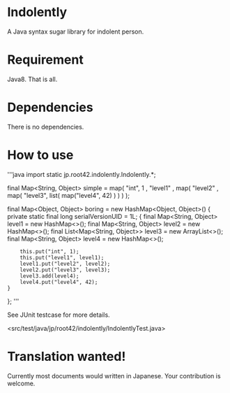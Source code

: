 <!--
  @author takahashikzn
-->

Indolently
=================

A Java syntax sugar library for indolent person.


Requirement
=================

Java8. That is all.


Dependencies
=================

There is no dependencies.


How to use
=================

'''java
import static jp.root42.indolently.Indolently.*;


final Map<String, Object> simple = map(
    "int", 1
        , "level1"
        , map(
            "level2"
            , map(
                "level3",
                list(
                    map("level4", 42)
                )
            )
        )
    );

final Map<Object, Object> boring = new HashMap<Object, Object>() {
    private static final long serialVersionUID = 1L;
    {
        final Map<String, Object> level1 = new HashMap<>();
        final Map<String, Object> level2 = new HashMap<>();
        final List<Map<String, Object>> level3 = new ArrayList<>();
        final Map<String, Object> level4 = new HashMap<>();

        this.put("int", 1);
        this.put("level1", level1);
        level1.put("level2", level2);
        level2.put("level3", level3);
        level3.add(level4);
        level4.put("level4", 42);
    }
};
'''

See JUnit testcase for more details.

<src/test/java/jp/root42/indolently/IndolentlyTest.java>


Translation wanted!
=================

Currently most documents would written in Japanese.
Your contribution is welcome.
